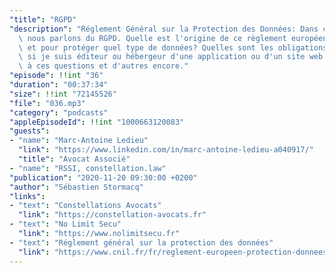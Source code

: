 ```yaml
---
"title": "RGPD"
"description": "Réglement Général sur la Protection des Données: Dans cet épisode,\
  \ nous parlons du RGPD. Quelle est l'origine de ce règlement européen? A qui s'applique-t-il\
  \ et pour protéger quel type de données? Quelles sont les obligations qui m'incombent\
  \ si je suis éditeur ou hébergeur d'une application ou d'un site web ? Nous répondons\
  \ à ces questions et d'autres encore."
"episode": !!int "36"
"duration": "00:37:34"
"size": !!int "72145526"
"file": "036.mp3"
"category": "podcasts"
"appleEpisodeId": !!int "1000663120083"
"guests":
- "name": "Marc-Antoine Ledieu"
  "link": "https://www.linkedin.com/in/marc-antoine-ledieu-a040917/"
  "title": "Avocat Associé"
- "name": "RSSI, constellation.law"
"publication": "2020-11-20 09:30:00 +0200"
"author": "Sébastien Stormacq"
"links":
- "text": "Constellations Avocats"
  "link": "https://constellation-avocats.fr"
- "text": "No Limit Secu"
  "link": "https://www.nolimitsecu.fr"
- "text": "Réglement général sur la protection des données"
  "link": "https://www.cnil.fr/fr/reglement-europeen-protection-donnees"
---
```

